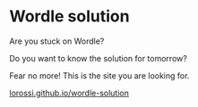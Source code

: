 # Wordle solution

Are you stuck on Wordle?

Do you want to know the solution for tomorrow?

Fear no more! This is the site you are looking for.

[lorossi.github.io/wordle-solution](https://lorossi.github.io/wordle-solution)